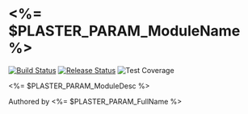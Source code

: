 # <%= $PLASTER_PARAM_ModuleName %>

[![Build Status](https://mattnodeit.visualstudio.com/_apis/public/build/definitions/f8696591-2871-44c4-97e3-8c0b2198abc6/3/badge)](https://mattnodeit.visualstudio.com/_apis/public/build/definitions/f8696591-2871-44c4-97e3-8c0b2198abc6/3/badge) [![Release Status](https://rmprodweu1.vsrm.visualstudio.com/A8d8a579a-97aa-4bee-afaa-4cd9305f3466/_apis/public/Release/badge/f8696591-2871-44c4-97e3-8c0b2198abc6/2/2)](https://rmprodweu1.vsrm.visualstudio.com/A8d8a579a-97aa-4bee-afaa-4cd9305f3466/_apis/public/Release/badge/f8696591-2871-44c4-97e3-8c0b2198abc6/2/2) ![Test Coverage](https://img.shields.io/badge/coverage.svg)

<%= $PLASTER_PARAM_ModuleDesc %>

Authored by <%= $PLASTER_PARAM_FullName %>

